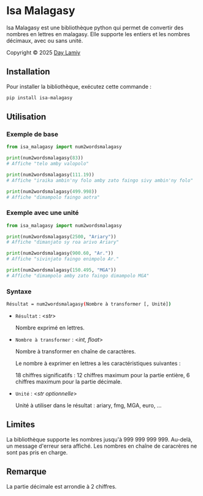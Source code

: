 
# Isa Malagasy
Isa Malagasy est une bibliothèque python qui permet de convertir des nombres en lettres en malagasy.
Elle supporte les entiers et les nombres décimaux, avec ou sans unité.

Copyright © 2025 [Day Lamiy](https://www.facebook.com/day.lamiy.1)

## Installation
Pour installer la bibliothèque, exécutez cette commande : 
```bash
pip install isa-malagasy
```

## Utilisation
### Exemple de base
```python
from isa_malagasy import num2wordsmalagasy

print(num2wordsmalagasy(83)) 
# Affiche "telo amby valopolo"

print(num2wordsmalagasy(111.19)) 
# Affiche "iraika ambin'ny folo amby zato faingo sivy ambin'ny folo"

print(num2wordsmalagasy(499.998)) 
# Affiche "dimampolo faingo aotra"
```

### Exemple avec une unité
``` python
from isa_malagasy import num2wordsmalagasy

print(num2wordsmalagasy(2500, "Ariary")) 
# Affiche "dimanjato sy roa arivo Ariary"

print(num2wordsmalagasy(900.60, "Ar.")) 
# Affiche "sivinjato faingo enimpolo Ar."

print(num2wordsmalagasy(150.495, "MGA")) 
# Affiche "dimampolo amby zato faingo dimampolo MGA"
```

### Syntaxe
```bash
Résultat = num2wordsmalagasy(Nombre à transformer [, Unité])
```

- `Résultat` : <*str*>

    Nombre exprimé en lettres.

- `Nombre à transformer` : <*int, float*>

    Nombre à transformer en chaîne de caractères.

    Le nombre à exprimer en lettres a les caractéristiques suivantes :
    
    18 chiffres significatifs : 12 chiffres maximum pour la partie entière, 6 chiffres maximum pour la partie décimale.

- `Unité` : <*str optionnelle*>

    Unité à utiliser dans le résultat : ariary, fmg, MGA, euro, ...


## Limites
La bibliothèque supporte les nombres jusqu'à 999 999 999 999. Au-delà, un message d'erreur sera affiché.
Les nombres en chaîne de caracrères ne sont pas pris en charge.

## Remarque
La partie décimale est arrondie à 2 chiffres.
